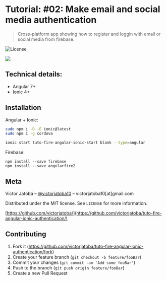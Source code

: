 
# Tutorial: #02: Make email and social media authentication
> Cross-platform app showing how to register and loggin with email or social media from firebase.

![License](http://img.shields.io/:license-mit-blue.svg?style=flat-square)


![](header.png)

## Technical details:
* Angular 7+
* Ionic 4+

## Installation

Angular + Ionic:

```sh
sudo npm i -D -E ionic@latest
sudo npm i -g cordova

ionic start tuto-fire-angular-ionic-start blank --type=angular
```

Firebase:
```
npm install --save firebase
npm install --save angularfire2
```

## Meta

Victor Jatobá – [@victorjatoba10](https://twitter.com/victorjatoba10) – victorjatoba10[at]gmail.com

Distributed under the MIT license. See ``LICENSE`` for more information.

[https://github.com/victorjatoba/](https://github.com/victorjatoba/tuto-fire-angular-ionic-authentication/)

## Contributing

1. Fork it (<https://github.com/victorjatoba/tuto-fire-angular-ionic-authentication/fork>)
2. Create your feature branch (`git checkout -b feature/fooBar`)
3. Commit your changes (`git commit -am 'Add some fooBar'`)
4. Push to the branch (`git push origin feature/fooBar`)
5. Create a new Pull Request

